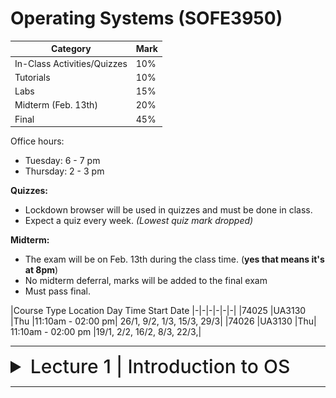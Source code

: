 # Operating Systems (SOFE3950)

| Category                     | Mark   |
|------------------------------|--------|
| In-Class Activities/Quizzes  | 10%    |
| Tutorials                    | 10%    |
| Labs                         | 15%    |
| Midterm (Feb. 13th)          | 20%    |
| Final                        | 45%    |

Office hours:
- Tuesday: 6 - 7 pm
- Thursday: 2 - 3 pm


**Quizzes:**
- Lockdown browser will be used in quizzes and must be done in class. 
- Expect a quiz every week. *(Lowest quiz mark dropped)*

**Midterm:**
- The exam will be on Feb. 13th during the class time. (**yes that means it's at 8pm**)
- No midterm deferral, marks will be added to the final exam
- Must pass final.

|Course Type Location Day Time Start Date
|-|-|-|-|-|-|
|74025 |UA3130 |Thu |11:10am - 02:00 pm| 26/1, 9/2, 1/3, 15/3, 29/3|
|74026 |UA3130 |Thu| 11:10am - 02:00 pm |19/1, 2/2, 16/2, 8/3, 22/3,|

---

<details>
  <summary style="font-size: 30px; font-weight: 500; cursor: pointer;">Lecture 1 | Introduction to OS</summary>
  
  # Outline:
*What is software project management?* Is it really different from *ordinary* project management?

*How do you know when a project has been successful?* E.g., do the expectations of the customer/client match those of the developers?

# Why is project management important?

Large amounts of money are spent on Info & Comms. Technology (ICT).

- Projects often fail; Standish Group claim only a third of ICT projects are successful. 82% were late and 43% exceeded their budget.
- Poor project management is a major factor in these failures.

# What is a project?

The definition can vary, but its most important aspects are its *planning* and *size*.

To compare:

Jobs – repetition of very well-defined and well understood tasks with very little uncertainty
Exploration – e.g. finding a cure for cancer: the outcome is very uncertain

Projects lie in the middle between a job and exploration.

A task is more 'project-like' if it is:
- Non-routine
- Planned
- Aiming at a specific target
- Carried out for a customer
- Carried out by a temporary work group
- Involving several specialisms
- Made up of several different phases
- Constrained by time and resources
- Large and/or complex

## Exercise 1.1
Which of the following is a project, a routine, or an exploration:
<details>
  <summary>Producing an edition of a newspaper</summary>
routine
</details>

<details>
  <summary>Building the channel tunnel.</summary>
project
</details>

<details>
  <summary>Getting Married</summary>
project</details>

<details>
  <summary>A research project into what makes a good human-computer interface.</summary>
exploration
</details>

<details>
  <summary>An investigation into the reason why a user has a problem with a computer system.</summary>
project
</details>

<details>
  <summary>A programming assignment for a second year computing student.</summary>
project
</details>

<details>
  <summary>Writing an operating system for a new computer</summary>
exploration
</details>

<details>
  <summary>Installing a new version of a word processing application in an organization</summary>
routine
</details>

Invisibility, Complexity, Conformity (compliance w/ standards, rules, or laws), and Flexibility make software more problematic to build than other engineered artefacts.

Projects can be

- **In-house:** clients & employers are employed by same organization
- **Out-sourced:** clients & employers are employed by different organizations

"Project manager" could be:
- a ‘contract manager’ in the client organization
- a technical project manager in the supplier/services organization

### Activities covered by project management
Feasibility study
- Is project technically feasible and worthwhile from a business point of view?

Planning
- Only done if project is feasible

Execution
- Implement plan, but plan may be changed as we go along

## The software development life-cycle
![spm1](../static/SPM_1.png)

</details>

---

